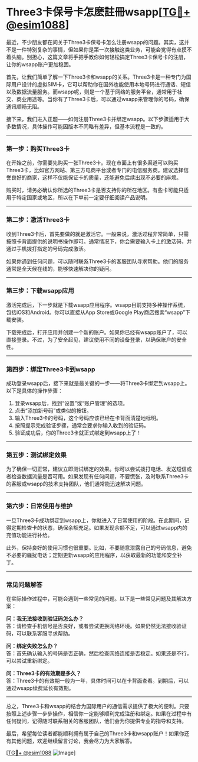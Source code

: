 # Three3卡保号卡怎麽註冊wsapp[[TG💪+ @esim1088](https://t.me/s/esim1088)]

最近，不少朋友都在问关于Three3卡保号卡怎么注册wsapp的问题。其实，这并不是一件特别复杂的事情，但如果你是第一次接触这类业务，可能会觉得有点摸不着头脑。别担心，这篇文章将手把手教你如何轻松搞定Three3卡保号卡的注册，让你的wsapp账户更加稳固。

首先，让我们简单了解一下Three3卡和wsapp的关系。Three3卡是一种专门为国际用户设计的虚拟SIM卡，它可以帮助你在国外也能使用本地号码进行通话、短信以及数据流量服务。而wsapp呢，则是一个基于网络的服务平台，通常用于社交、商业用途等。当你有了Three3卡后，可以通过wsapp来管理你的号码，确保通讯顺畅无阻。

接下来，我们进入正题——如何注册Three3卡并绑定wsapp。以下步骤适用于大多数情况，具体操作可能因版本不同略有差异，但基本流程是一致的。

---

### **第一步：购买Three3卡**

在开始之前，你需要先购买一张Three3卡。现在市面上有很多渠道可以购买Three3卡，比如官方网站、第三方电商平台或者专门的电信服务商。建议选择信誉良好的商家，这样不仅能保证卡的质量，还能避免后续出现不必要的麻烦。

购买时，请务必确认你所选的Three3卡是否支持你的所在地区。有些卡可能只适用于特定国家或地区，所以在下单前一定要仔细阅读产品说明。

---

### **第二步：激活Three3卡**

收到Three3卡后，首先要做的就是激活它。一般来说，激活过程非常简单，只需按照卡背面提供的说明书操作即可。通常情况下，你会需要输入卡上的激活码，并通过手机拨打指定的号码完成激活。

如果你遇到任何问题，可以随时联系Three3卡的客服团队寻求帮助。他们的服务通常是全天候在线的，能够快速解决你的疑问。

---

### **第三步：下载wsapp应用**

激活完成后，下一步就是下载wsapp应用程序。wsapp目前支持多种操作系统，包括iOS和Android。你可以直接从App Store或Google Play商店搜索“wsapp”下载安装。

下载完成后，打开应用并创建一个新的账户。如果你已经有wsapp账户了，可以直接登录。不过，为了安全起见，建议使用不同的设备登录，以确保账户的安全性。

---

### **第四步：绑定Three3卡到wsapp**

成功登录wsapp后，接下来就是最关键的一步——将Three3卡绑定到wsapp上。以下是具体的操作步骤：

1. 登录wsapp后，找到“设置”或“账户管理”的选项。
2. 点击“添加新号码”或类似的按钮。
3. 输入Three3卡的号码，这个号码应该已经在卡背面清楚地标明。
4. 按照提示完成验证步骤，通常会要求你输入收到的验证码。
5. 验证成功后，你的Three3卡就正式绑定到wsapp上了！

---

### **第五步：测试绑定效果**

为了确保一切正常，建议立即测试绑定的效果。你可以尝试拨打电话、发送短信或者检查数据流量是否可用。如果发现有任何问题，不要慌张，及时联系Three3卡的客服或wsapp的技术支持团队，他们通常能迅速解决问题。

---

### **第六步：日常使用与维护**

一旦Three3卡成功绑定到wsapp上，你就进入了日常使用的阶段。在此期间，记得定期检查卡的状态，确保余额充足。如果发现余额不足，可以通过wsapp内的充值功能进行补给。

此外，保持良好的使用习惯也很重要。比如，不要随意泄露自己的号码信息，避免不必要的骚扰电话；定期更新wsapp的应用程序，以获取最新的功能和安全补丁。

---

### **常见问题解答**

在实际操作过程中，可能会遇到一些常见的问题。以下是一些常见问题及其解决方案：

**问：我无法接收到验证码怎么办？**  
答：请检查手机信号是否良好，或者尝试更换网络环境。如果仍然无法接收验证码，可以联系客服寻求帮助。

**问：绑定失败怎么办？**  
答：首先确认输入的号码是否正确，然后检查网络连接是否稳定。如果还是不行，可以尝试重新绑定。

**问：Three3卡的有效期是多久？**  
答：Three3卡的有效期一般为一年，具体时间可以在卡背面查看。到期后，可以通过wsapp续费延长有效期。

---

总之，Three3卡和wsapp的结合为国际用户的通信需求提供了极大的便利。只要按照上述步骤一步步操作，相信你一定能够顺利完成注册和绑定。如果在过程中有任何疑问，记得随时联系相关的客服团队，他们会为你提供专业的指导和支持。

最后，希望每位读者都能顺利拥有属于自己的Three3卡和wsapp账户！如果你还有其他问题，欢迎继续留言讨论，我会尽力为大家解答。

[[TG💪+ @esim1088](https://t.me/s/esim1088) ![Image](https://i.postimg.cc/4NQfJmqS/Snipaste-2025-05-13-00-14-12.png)]
